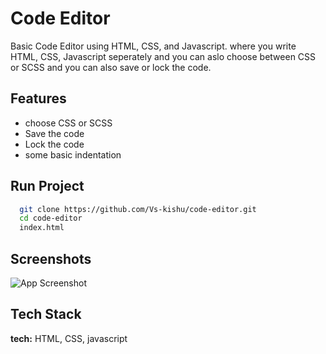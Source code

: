 # Code Editor

Basic Code Editor using HTML, CSS, and Javascript.
where you write HTML, CSS, Javascript seperately and you can aslo choose between CSS or SCSS and you can also save or lock the code.

## Features

- choose CSS or SCSS
- Save the code
- Lock the code
- some basic indentation

## Run Project

```bash
  git clone https://github.com/Vs-kishu/code-editor.git
  cd code-editor
  index.html
```

## Screenshots

![App Screenshot](https://res.cloudinary.com/dngrtoqfe/image/upload/v1697715695/website/cmauzqzyqqbtelofqqkf.png)

## Tech Stack

**tech:** HTML, CSS, javascript

